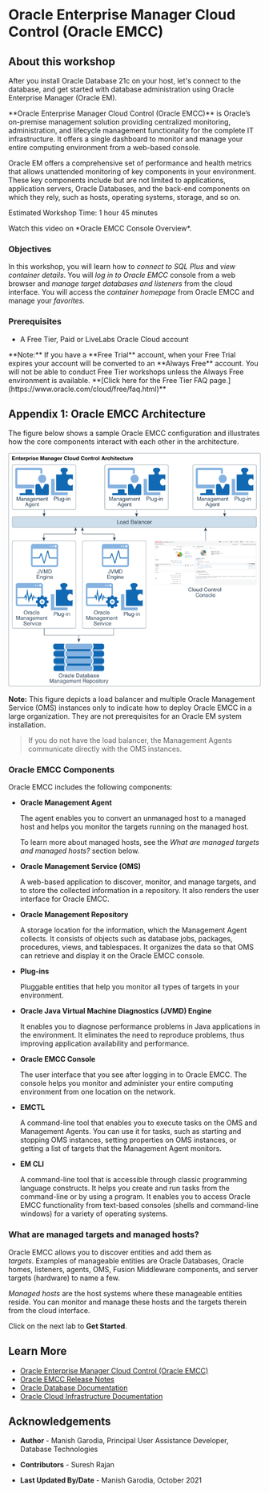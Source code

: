 # Oracle Enterprise Manager Cloud Control (Oracle EMCC)

## About this workshop

After you install Oracle Database 21c on your host, let's connect to the database, and get started with database administration using Oracle Enterprise Manager (Oracle EM).

<if type="em-dba">
**Oracle Enterprise Manager Cloud Control (Oracle EMCC)** is Oracle’s on-premise management solution providing centralized monitoring, administration, and lifecycle management functionality for the complete IT infrastructure. It offers a single dashboard to monitor and manage your entire computing environment from a web-based console.

Oracle EM offers a comprehensive set of performance and health metrics that allows unattended monitoring of key components in your environment. These key components include but are not limited to applications, application servers, Oracle Databases, and the back-end components on which they rely, such as hosts, operating systems, storage, and so on.
</if>

Estimated Workshop Time: 1 hour 45 minutes

<if type="em-dba">
Watch this video on *Oracle EMCC Console Overview*.

[](youtube:8VgdTYmfJYs)
</if>

### Objectives

In this workshop, you will learn how to *connect to SQL Plus* and *view container details*. You will *log in to Oracle EMCC* console from a web browser and *manage target databases and listeners* from the cloud interface. You will access the *container homepage* from Oracle EMCC and manage your *favorites*.

### Prerequisites

- A Free Tier, Paid or LiveLabs Oracle Cloud account

<if type="em-dba">
**Note:** If you have a **Free Trial** account, when your Free Trial expires your account will be converted to an **Always Free** account. You will not be able to conduct Free Tier workshops unless the Always Free environment is available. **[Click here for the Free Tier FAQ page.](https://www.oracle.com/cloud/free/faq.html)**
</if>

## Appendix 1: Oracle EMCC Architecture

The figure below shows a sample Oracle EMCC configuration and illustrates how the core components interact with each other in the architecture.

![EMCC Architecture](images/emcc-architecture.png)

**Note:** This figure depicts a load balancer and multiple Oracle Management Service (OMS) instances only to indicate how to deploy Oracle EMCC in a large organization. They are not prerequisites for an Oracle EM system installation. 

> If you do not have the load balancer, the Management Agents communicate directly with the OMS instances.

### Oracle EMCC Components

Oracle EMCC includes the following components:

 - **Oracle Management Agent**

   The agent enables you to convert an unmanaged host to a managed host and helps you monitor the targets running on the managed host. 
   
   To learn more about managed hosts, see the *What are managed targets and managed hosts?* section below. 

 - **Oracle Management Service (OMS)**

   A web-based application to discover, monitor, and manage targets, and to store the collected information in a repository. It also renders the user interface for Oracle EMCC.

 - **Oracle Management Repository**

   A storage location for the information, which the Management Agent collects. It consists of objects such as database jobs, packages, procedures, views, and tablespaces. It organizes the data so that OMS can retrieve and display it on the Oracle EMCC console. 

 - **Plug-ins**

   Pluggable entities that help you monitor all types of targets in your environment. 

 - **Oracle Java Virtual Machine Diagnostics (JVMD) Engine**

   It enables you to diagnose performance problems in Java applications in the environment. It eliminates the need to reproduce problems, thus improving application availability and performance.

 - **Oracle EMCC Console**

   The user interface that you see after logging in to Oracle EMCC. The console helps you monitor and administer your entire computing environment from one location on the network. 

 - **EMCTL**

   A command-line tool that enables you to execute tasks on the OMS and Management Agents. You can use it for tasks, such as starting and stopping OMS instances, setting properties on OMS instances, or getting a list of targets that the Management Agent monitors.

 - **EM CLI**

   A command-line tool that is accessible through classic programming language constructs. It helps you create and run tasks from the command-line or by using a program. It enables you to access Oracle EMCC functionality from text-based consoles (shells and command-line windows) for a variety of operating systems.

### What are managed targets and managed hosts?

Oracle EMCC allows you to discover entities and add them as *targets*. Examples of manageable entities are Oracle Databases, Oracle homes, listeners, agents, OMS, Fusion Middleware components, and server targets (hardware) to name a few.

*Managed hosts* are the host systems where these manageable entities reside. You can monitor and manage these hosts and the targets therein from the cloud interface.

Click on the next lab to **Get Started**.

## Learn More

- [Oracle Enterprise Manager Cloud Control (Oracle EMCC)](https://docs.oracle.com/en/enterprise-manager/index.html)
- [Oracle EMCC Release Notes](https://docs.oracle.com/en/enterprise-manager/cloud-control/enterprise-manager-cloud-control/13.5/emrel/cloud-control-release-notes-emrel.html#GUID-42C87BBB-CA6D-4A5E-8B59-AA94755724E0)
- [Oracle Database Documentation](https://docs.oracle.com/en/database/oracle/oracle-database/index.html)
- [Oracle Cloud Infrastructure Documentation](https://docs.oracle.com/en-us/iaas/Content/Identity/Concepts/overview.htm)

## Acknowledgements

- **Author** - Manish Garodia, Principal User Assistance Developer, Database Technologies

- **Contributors** - Suresh Rajan

- **Last Updated By/Date** - Manish Garodia, October 2021
